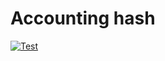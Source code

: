 # Accounting hash

[![Test](https://github.com/nexys-admin/accounting-hash/actions/workflows/test.yml/badge.svg)](https://github.com/nexys-admin/accounting-hash/actions/workflows/test.yml)
